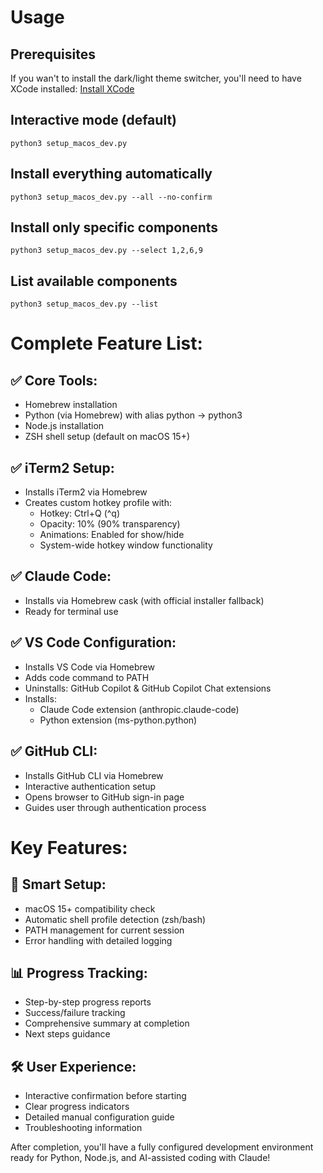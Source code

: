 # Usage

## Prerequisites
If you wan't to install the dark/light theme switcher, you'll need to have XCode installed:
[Install XCode](https://apps.apple.com/us/app/xcode/id497799835?mt=12)

## Interactive mode (default)
`python3 setup_macos_dev.py`

## Install everything automatically
`python3 setup_macos_dev.py --all --no-confirm`

## Install only specific components
`python3 setup_macos_dev.py --select 1,2,6,9`

## List available components
`python3 setup_macos_dev.py --list`


# Complete Feature List:
## ✅ Core Tools:
- Homebrew installation
- Python (via Homebrew) with alias python → python3
- Node.js installation
- ZSH shell setup (default on macOS 15+)

## ✅ iTerm2 Setup:

- Installs iTerm2 via Homebrew
- Creates custom hotkey profile with:
  - Hotkey: Ctrl+Q (^q)
  - Opacity: 10% (90% transparency)
  - Animations: Enabled for show/hide
  - System-wide hotkey window functionality

## ✅ Claude Code:
- Installs via Homebrew cask (with official installer fallback)
- Ready for terminal use

## ✅ VS Code Configuration:

- Installs VS Code via Homebrew
- Adds code command to PATH
- Uninstalls: GitHub Copilot & GitHub Copilot Chat extensions
- Installs:
  - Claude Code extension (anthropic.claude-code)
  - Python extension (ms-python.python)

## ✅ GitHub CLI:
- Installs GitHub CLI via Homebrew
- Interactive authentication setup
- Opens browser to GitHub sign-in page
- Guides user through authentication process

# Key Features:
## 🔧 Smart Setup:
- macOS 15+ compatibility check
- Automatic shell profile detection (zsh/bash)
- PATH management for current session
- Error handling with detailed logging

## 📊 Progress Tracking:
- Step-by-step progress reports
- Success/failure tracking
- Comprehensive summary at completion
- Next steps guidance

## 🛠️ User Experience:
- Interactive confirmation before starting
- Clear progress indicators
- Detailed manual configuration guide
- Troubleshooting information

After completion, you'll have a fully configured development environment ready for Python, Node.js, and AI-assisted coding with Claude!
